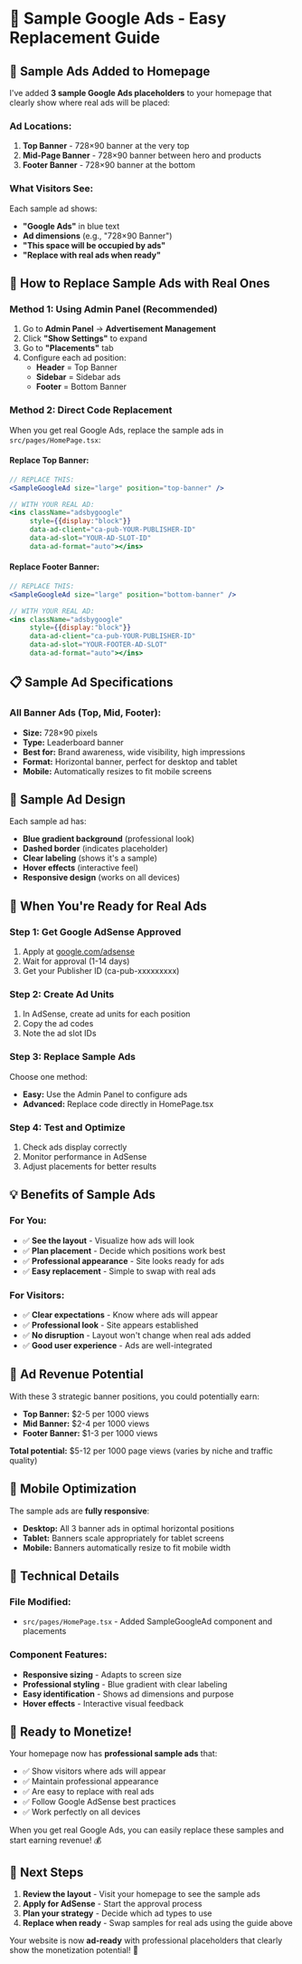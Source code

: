 # 🎯 Sample Google Ads - Easy Replacement Guide

## 📍 Sample Ads Added to Homepage

I've added **3 sample Google Ads placeholders** to your homepage that clearly show where real ads will be placed:

### **Ad Locations:**
1. **Top Banner** - 728×90 banner at the very top
2. **Mid-Page Banner** - 728×90 banner between hero and products
3. **Footer Banner** - 728×90 banner at the bottom

### **What Visitors See:**
Each sample ad shows:
- **"Google Ads"** in blue text
- **Ad dimensions** (e.g., "728×90 Banner")
- **"This space will be occupied by ads"**
- **"Replace with real ads when ready"**

## 🔄 How to Replace Sample Ads with Real Ones

### **Method 1: Using Admin Panel (Recommended)**
1. Go to **Admin Panel** → **Advertisement Management**
2. Click **"Show Settings"** to expand
3. Go to **"Placements"** tab
4. Configure each ad position:
   - **Header** = Top Banner
   - **Sidebar** = Sidebar ads
   - **Footer** = Bottom Banner

### **Method 2: Direct Code Replacement**
When you get real Google Ads, replace the sample ads in `src/pages/HomePage.tsx`:

#### **Replace Top Banner:**
```jsx
// REPLACE THIS:
<SampleGoogleAd size="large" position="top-banner" />

// WITH YOUR REAL AD:
<ins className="adsbygoogle"
     style={{display:"block"}}
     data-ad-client="ca-pub-YOUR-PUBLISHER-ID"
     data-ad-slot="YOUR-AD-SLOT-ID"
     data-ad-format="auto"></ins>
```

#### **Replace Footer Banner:**
```jsx
// REPLACE THIS:
<SampleGoogleAd size="large" position="bottom-banner" />

// WITH YOUR REAL AD:
<ins className="adsbygoogle"
     style={{display:"block"}}
     data-ad-client="ca-pub-YOUR-PUBLISHER-ID"
     data-ad-slot="YOUR-FOOTER-AD-SLOT"
     data-ad-format="auto"></ins>
```

## 📋 Sample Ad Specifications

### **All Banner Ads (Top, Mid, Footer):**
- **Size:** 728×90 pixels
- **Type:** Leaderboard banner
- **Best for:** Brand awareness, wide visibility, high impressions
- **Format:** Horizontal banner, perfect for desktop and tablet
- **Mobile:** Automatically resizes to fit mobile screens

## 🎨 Sample Ad Design

Each sample ad has:
- **Blue gradient background** (professional look)
- **Dashed border** (indicates placeholder)
- **Clear labeling** (shows it's a sample)
- **Hover effects** (interactive feel)
- **Responsive design** (works on all devices)

## 🚀 When You're Ready for Real Ads

### **Step 1: Get Google AdSense Approved**
1. Apply at [google.com/adsense](https://google.com/adsense)
2. Wait for approval (1-14 days)
3. Get your Publisher ID (ca-pub-xxxxxxxxx)

### **Step 2: Create Ad Units**
1. In AdSense, create ad units for each position
2. Copy the ad codes
3. Note the ad slot IDs

### **Step 3: Replace Sample Ads**
Choose one method:
- **Easy:** Use the Admin Panel to configure ads
- **Advanced:** Replace code directly in HomePage.tsx

### **Step 4: Test and Optimize**
1. Check ads display correctly
2. Monitor performance in AdSense
3. Adjust placements for better results

## 💡 Benefits of Sample Ads

### **For You:**
- ✅ **See the layout** - Visualize how ads will look
- ✅ **Plan placement** - Decide which positions work best  
- ✅ **Professional appearance** - Site looks ready for ads
- ✅ **Easy replacement** - Simple to swap with real ads

### **For Visitors:**
- ✅ **Clear expectations** - Know where ads will appear
- ✅ **Professional look** - Site appears established
- ✅ **No disruption** - Layout won't change when real ads added
- ✅ **Good user experience** - Ads are well-integrated

## 🎯 Ad Revenue Potential

With these 3 strategic banner positions, you could potentially earn:
- **Top Banner:** $2-5 per 1000 views
- **Mid Banner:** $2-4 per 1000 views  
- **Footer Banner:** $1-3 per 1000 views

**Total potential:** $5-12 per 1000 page views (varies by niche and traffic quality)

## 📱 Mobile Optimization

The sample ads are **fully responsive**:
- **Desktop:** All 3 banner ads in optimal horizontal positions
- **Tablet:** Banners scale appropriately for tablet screens
- **Mobile:** Banners automatically resize to fit mobile width

## 🔧 Technical Details

### **File Modified:**
- `src/pages/HomePage.tsx` - Added SampleGoogleAd component and placements

### **Component Features:**
- **Responsive sizing** - Adapts to screen size
- **Professional styling** - Blue gradient with clear labeling
- **Easy identification** - Shows ad dimensions and purpose
- **Hover effects** - Interactive visual feedback

## 🎉 Ready to Monetize!

Your homepage now has **professional sample ads** that:
- ✅ Show visitors where ads will appear
- ✅ Maintain professional appearance  
- ✅ Are easy to replace with real ads
- ✅ Follow Google AdSense best practices
- ✅ Work perfectly on all devices

When you get real Google Ads, you can easily replace these samples and start earning revenue! 💰

## 🚀 Next Steps

1. **Review the layout** - Visit your homepage to see the sample ads
2. **Apply for AdSense** - Start the approval process
3. **Plan your strategy** - Decide which ad types to use
4. **Replace when ready** - Swap samples for real ads using the guide above

Your website is now **ad-ready** with professional placeholders that clearly show the monetization potential! 🌟
